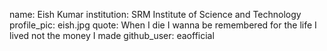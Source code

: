 name: Eish Kumar
institution: SRM Institute of Science and Technology
profile_pic: eish.jpg
quote: When I die I wanna be remembered for the life I lived not the money I made
github_user: eaofficial
